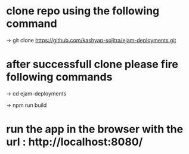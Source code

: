 # clone repo using the following command
-> git clone https://github.com/kashyap-sojitra/ejam-deployments.git

# after successfull clone please fire following commands
-> cd ejam-deployments

-> npm run build
# run the app in the browser with the url : http://localhost:8080/

